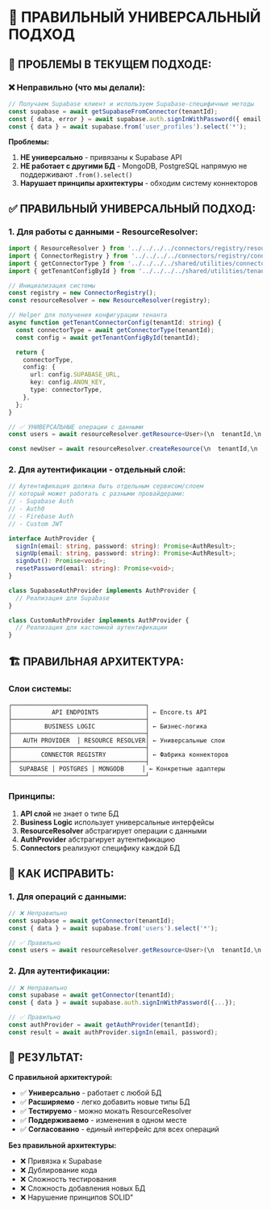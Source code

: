 # 🎯 ПРАВИЛЬНЫЙ УНИВЕРСАЛЬНЫЙ ПОДХОД

## 🚨 **ПРОБЛЕМЫ В ТЕКУЩЕМ ПОДХОДЕ:**

### ❌ **Неправильно (что мы делали):**

```typescript
// Получаем Supabase клиент и используем Supabase-специфичные методы
const supabase = await getSupabaseFromConnector(tenantId);
const { data, error } = await supabase.auth.signInWithPassword({ email, password });
const { data } = await supabase.from('user_profiles').select('*');
```

**Проблемы:**

1. **НЕ универсально** - привязаны к Supabase API
2. **НЕ работает с другими БД** - MongoDB, PostgreSQL напрямую не поддерживают `.from().select()`
3. **Нарушает принципы архитектуры** - обходим систему коннекторов

## ✅ **ПРАВИЛЬНЫЙ УНИВЕРСАЛЬНЫЙ ПОДХОД:**

### **1. Для работы с данными - ResourceResolver:**

```typescript
import { ResourceResolver } from '../../../../connectors/registry/resource-resolver';
import { ConnectorRegistry } from '../../../../connectors/registry/connector-registry';
import { getConnectorType } from '../../../../shared/utilities/connector-helper';
import { getTenantConfigById } from '../../../../shared/utilities/tenant-config';

// Инициализация системы
const registry = new ConnectorRegistry();
const resourceResolver = new ResourceResolver(registry);

// Helper для получения конфигурации тенанта
async function getTenantConnectorConfig(tenantId: string) {
  const connectorType = await getConnectorType(tenantId);
  const config = await getTenantConfigById(tenantId);

  return {
    connectorType,
    config: {
      url: config.SUPABASE_URL,
      key: config.ANON_KEY,
      type: connectorType,
    },
  };
}

// ✅ УНИВЕРСАЛЬНЫЕ операции с данными
const users = await resourceResolver.getResource<User>(\n  tenantId,\n  'user_profiles',\n  { select: 'id,email,name', limit: 10 },\n  getTenantConnectorConfig\n);

const newUser = await resourceResolver.createResource(\n  tenantId,\n  'user_profiles',\n  { name: 'John', email: 'john@example.com' },\n  getTenantConnectorConfig\n);
```

### **2. Для аутентификации - отдельный слой:**

```typescript
// Аутентификация должна быть отдельным сервисом/слоем
// который может работать с разными провайдерами:
// - Supabase Auth
// - Auth0
// - Firebase Auth
// - Custom JWT

interface AuthProvider {
  signIn(email: string, password: string): Promise<AuthResult>;
  signUp(email: string, password: string): Promise<AuthResult>;
  signOut(): Promise<void>;
  resetPassword(email: string): Promise<void>;
}

class SupabaseAuthProvider implements AuthProvider {
  // Реализация для Supabase
}

class CustomAuthProvider implements AuthProvider {
  // Реализация для кастомной аутентификации
}
```

## 🏗️ **ПРАВИЛЬНАЯ АРХИТЕКТУРА:**

### **Слои системы:**

```
┌─────────────────────────────────────┐
│           API ENDPOINTS             │ ← Encore.ts API
├─────────────────────────────────────┤
│         BUSINESS LOGIC              │ ← Бизнес-логика
├─────────────────────────────────────┤
│   AUTH PROVIDER  │ RESOURCE RESOLVER│ ← Универсальные слои
├─────────────────────────────────────┤
│        CONNECTOR REGISTRY           │ ← Фабрика коннекторов
├─────────────────────────────────────┤
│  SUPABASE │ POSTGRES │ MONGODB     │ ← Конкретные адаптеры
└─────────────────────────────────────┘
```

### **Принципы:**

1. **API слой** не знает о типе БД
2. **Business Logic** использует универсальные интерфейсы
3. **ResourceResolver** абстрагирует операции с данными
4. **AuthProvider** абстрагирует аутентификацию
5. **Connectors** реализуют специфику каждой БД

## 🔧 **КАК ИСПРАВИТЬ:**

### **1. Для операций с данными:**

```typescript
// ❌ Неправильно
const supabase = await getConnector(tenantId);
const { data } = await supabase.from('users').select('*');

// ✅ Правильно
const users = await resourceResolver.getResource<User>(\n  tenantId,\n  'users',\n  { select: '*' },\n  getTenantConnectorConfig\n);
```

### **2. Для аутентификации:**

```typescript
// ❌ Неправильно
const supabase = await getConnector(tenantId);
const { data } = await supabase.auth.signInWithPassword({...});

// ✅ Правильно
const authProvider = await getAuthProvider(tenantId);
const result = await authProvider.signIn(email, password);
```

## 🎯 **РЕЗУЛЬТАТ:**

**С правильной архитектурой:**

- ✅ **Универсально** - работает с любой БД
- ✅ **Расширяемо** - легко добавить новые типы БД
- ✅ **Тестируемо** - можно мокать ResourceResolver
- ✅ **Поддерживаемо** - изменения в одном месте
- ✅ **Согласованно** - единый интерфейс для всех операций

**Без правильной архитектуры:**

- ❌ Привязка к Supabase
- ❌ Дублирование кода
- ❌ Сложность тестирования
- ❌ Сложность добавления новых БД
- ❌ Нарушение принципов SOLID"
